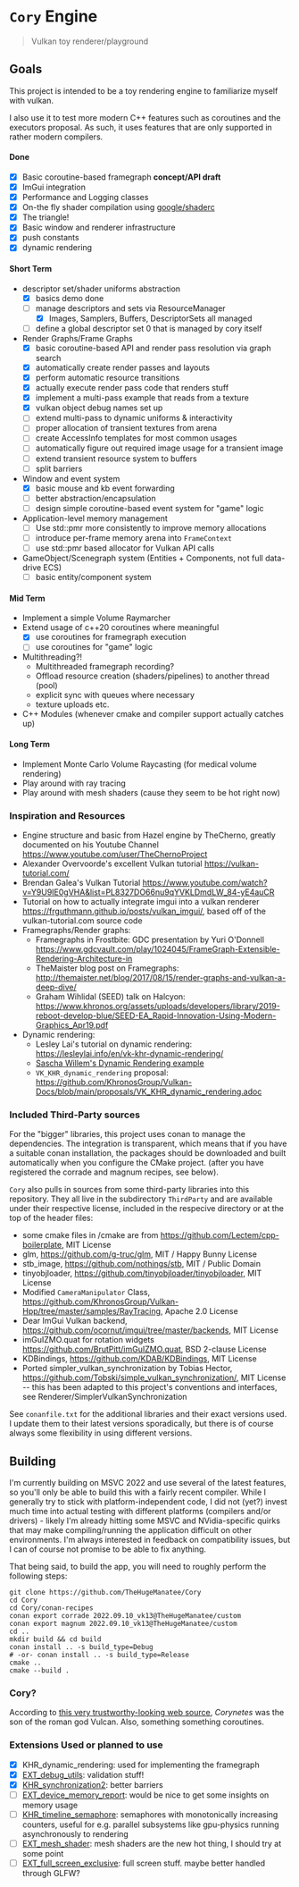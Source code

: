 # `Cory` Engine

> Vulkan toy renderer/playground

## Goals

This project is intended to be a toy rendering engine to familiarize myself with vulkan.

I also use it to test more modern C++ features such as coroutines and the executors proposal.
As such, it uses features that are only supported in rather modern compilers.

#### Done

- [x] Basic coroutine-based framegraph **concept/API draft**
- [x] ImGui integration
- [x] Performance and Logging classes
- [x] On-the fly shader compilation using [google/shaderc](https://github.com/google/shaderc)
- [x] The triangle!
- [x] Basic window and renderer infrastructure
- [x] push constants
- [x] dynamic rendering

#### Short Term

- descriptor set/shader uniforms abstraction
    - [x] basics demo done
    - [ ] manage descriptors and sets via ResourceManager
      - [x] Images, Samplers, Buffers, DescriptorSets all managed
    - [ ] define a global descriptor set 0 that is managed by cory itself
- Render Graphs/Frame Graphs
    - [x] basic coroutine-based API and render pass resolution via graph search
    - [x] automatically create render passes and layouts
    - [x] perform automatic resource transitions
    - [x] actually execute render pass code that renders stuff
    - [x] implement a multi-pass example that reads from a texture
    - [x] vulkan object debug names set up
    - [ ] extend multi-pass to dynamic uniforms & interactivity
    - [ ] proper allocation of transient textures from arena
    - [ ] create AccessInfo templates for most common usages
    - [ ] automatically figure out required image usage for a transient image
    - [ ] extend transient resource system to buffers
    - [ ] split barriers
- Window and event system
    - [x] basic mouse and kb event forwarding
    - [ ] better abstraction/encapsulation
    - [ ] design simple coroutine-based event system for "game" logic
- Application-level memory management
    - [ ] Use std::pmr more consistently to improve memory allocations
    - [ ] introduce per-frame memory arena into `FrameContext`
    - [ ] use std::pmr based allocator for Vulkan API calls
- GameObject/Scenegraph system (Entities + Components, not full data-drive ECS)
  - [ ] basic entity/component system

#### Mid Term

- Implement a simple Volume Raymarcher
- Extend usage of c++20 coroutines where meaningful
  - [x] use coroutines for framegraph execution
  - [ ] use coroutines for "game" logic
- Multithreading?!
    - Multithreaded framegraph recording?
    - Offload resource creation (shaders/pipelines) to another thread (pool)
    - explicit sync with queues where necessary
    - texture uploads etc.
- C++ Modules (whenever cmake and compiler support actually catches up)

#### Long Term

- Implement Monte Carlo Volume Raycasting (for medical volume rendering)
- Play around with ray tracing
- Play around with mesh shaders (cause they seem to be hot right now)

### Inspiration and Resources

- Engine structure and basic from Hazel engine by TheCherno, greatly documented on his Youtube
  Channel https://www.youtube.com/user/TheChernoProject
- Alexander Overvoorde's excellent Vulkan tutorial https://vulkan-tutorial.com/
- Brendan Galea's Vulkan Tutorial https://www.youtube.com/watch?v=Y9U9IE0gVHA&list=PL8327DO66nu9qYVKLDmdLW_84-yE4auCR
- Tutorial on how to actually integrate imgui into a vulkan renderer https://frguthmann.github.io/posts/vulkan_imgui/,
  based off of the vulkan-tutorial.com source code
- Framegraphs/Render graphs:
    - Framegraphs in Frostbite: GDC presentation by Yuri
      O'Donnell https://www.gdcvault.com/play/1024045/FrameGraph-Extensible-Rendering-Architecture-in
    - TheMaister blog post on Framegraphs: http://themaister.net/blog/2017/08/15/render-graphs-and-vulkan-a-deep-dive/
    - Graham Wihlidal (SEED) talk on
      Halcyon: https://www.khronos.org/assets/uploads/developers/library/2019-reboot-develop-blue/SEED-EA_Rapid-Innovation-Using-Modern-Graphics_Apr19.pdf
- Dynamic rendering:
    - Lesley Lai's tutorial on dynamic rendering: https://lesleylai.info/en/vk-khr-dynamic-rendering/
    - [Sascha Willem's Dynamic Rendering example](https://github.com/SaschaWillems/Vulkan/blob/313ac10de4a765997ddf5202c599e4a0ca32c8ca/examples/dynamicrendering/dynamicrendering.cpp)
    - `VK_KHR_dynamic_rendering`
      proposal: https://github.com/KhronosGroup/Vulkan-Docs/blob/main/proposals/VK_KHR_dynamic_rendering.adoc

### Included Third-Party sources

For the "bigger" libraries, this project uses conan to manage the dependencies.
The integration is transparent, which means that if you have a suitable conan installation, the packages should be
downloaded and built automatically when you configure the CMake project. (after you have registered the corrade and
magnum recipes, see below).

`Cory` also pulls in sources from some third-party libraries into this repository. They all live in the
subdirectory `ThirdParty` and are available under their respective license, included in the respecive directory or at
the top of the header files:

- some cmake files in /cmake are from https://github.com/Lectem/cpp-boilerplate, MIT License
- glm, https://github.com/g-truc/glm, MIT / Happy Bunny License
- stb_image, https://github.com/nothings/stb, MIT / Public Domain
- tinyobjloader, https://github.com/tinyobjloader/tinyobjloader, MIT License
- Modified `CameraManipulator` Class, https://github.com/KhronosGroup/Vulkan-Hpp/tree/master/samples/RayTracing, Apache
  2.0 License
- Dear ImGui Vulkan backend, https://github.com/ocornut/imgui/tree/master/backends, MIT License
- imGuIZMO.quat for rotation widgets https://github.com/BrutPitt/imGuIZMO.quat, BSD 2-clause License
- KDBindings, https://github.com/KDAB/KDBindings, MIT License
- Ported simpler_vulkan_synchronization by Tobias Hector, https://github.com/Tobski/simple_vulkan_synchronization/, MIT License -- this has been adapted to this project's conventions and interfaces, see Renderer/SimplerVulkanSynchronization

See `conanfile.txt` for the additional libraries and their exact versions used. I update them to their latest versions
sporadically, but there is of course always some flexibility in using different versions.

## Building

I'm currently building on MSVC 2022 and use several of the latest features, so you'll only be able to build this with a
fairly recent compiler.
While I generally try to stick with platform-independent code, I did not (yet?) invest much time into actual testing
with different platforms (compilers and/or drivers) - likely I'm already hitting some MSVC and NVidia-specific quirks
that
may make compiling/running the application difficult on other environments.
I'm always interested in feedback on compatibility issues, but I can of course not promise to be able to fix anything.

That being said, to build the app, you will need to roughly perform the following steps:

```
git clone https://github.com/TheHugeManatee/Cory
cd Cory
cd Cory/conan-recipes
conan export corrade 2022.09.10_vk13@TheHugeManatee/custom
conan export magnum 2022.09.10_vk13@TheHugeManatee/custom
cd ..
mkdir build && cd build
conan install .. -s build_type=Debug
# -or- conan install .. -s build_type=Release
cmake ..
cmake --build .
```

### Cory?

According to [this very trustworthy-looking web source](http://www.talesbeyondbelief.com/roman-gods/vulcan.htm),
*Corynetes* was the son of the roman god Vulcan.
Also, something something coroutines.

### Extensions Used or planned to use

- [x] KHR_dynamic_rendering: used for implementing the framegraph
- [x] [EXT_debug_utils](https://registry.khronos.org/vulkan/specs/1.2-extensions/man/html/VK_EXT_debug_utils.html):
  validation stuff!
- [x] [KHR_synchronization2](https://registry.khronos.org/vulkan/specs/1.2-extensions/man/html/VK_KHR_synchronization2.html):
  better barriers
- [ ] [EXT_device_memory_report](https://registry.khronos.org/vulkan/specs/1.3-extensions/man/html/VK_EXT_device_memory_report.html):
  would be nice to get some insights on memory usage
- [ ] [KHR_timeline_semaphore](https://registry.khronos.org/vulkan/specs/1.3-extensions/man/html/VK_KHR_timeline_semaphore.html):
  semaphores with monotonically increasing counters, useful for e.g. parallel subsystems like gpu-physics running
  asynchronously to rendering
- [ ] [EXT_mesh_shader](https://registry.khronos.org/vulkan/specs/1.3-extensions/man/html/VK_EXT_mesh_shader.html): mesh
  shaders are the new hot thing, I should try at some point
- [ ] [EXT_full_screen_exclusive](https://registry.khronos.org/vulkan/specs/1.3-extensions/man/html/VK_EXT_full_screen_exclusive.html):
  full screen stuff. maybe better handled through GLFW?
